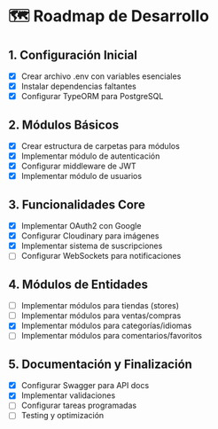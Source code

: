 # 🗺️ Roadmap de Desarrollo

## 1. Configuración Inicial
- [x] Crear archivo .env con variables esenciales
- [x] Instalar dependencias faltantes
- [x] Configurar TypeORM para PostgreSQL

## 2. Módulos Básicos
- [x] Crear estructura de carpetas para módulos
- [x] Implementar módulo de autenticación
- [x] Configurar middleware de JWT
- [x] Implementar módulo de usuarios

## 3. Funcionalidades Core
- [x] Implementar OAuth2 con Google
- [x] Configurar Cloudinary para imágenes
- [x] Implementar sistema de suscripciones
- [ ] Configurar WebSockets para notificaciones

## 4. Módulos de Entidades
- [ ] Implementar módulos para tiendas (stores)
- [ ] Implementar módulos para ventas/compras
- [x] Implementar módulos para categorías/idiomas
- [ ] Implementar módulos para comentarios/favoritos

## 5. Documentación y Finalización
- [x] Configurar Swagger para API docs
- [x] Implementar validaciones
- [ ] Configurar tareas programadas
- [ ] Testing y optimización